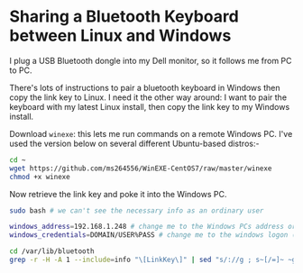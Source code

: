 # Sharing a Bluetooth Keyboard between Linux and Windows

I plug a USB Bluetooth dongle into my Dell monitor, so it follows me from PC to PC.

There's lots of instructions to pair a bluetooth keyboard in Windows then copy the link key to Linux. I need it the other way around: I want to pair the keyboard with my latest Linux install, then copy the link key to my Windows install.

Download `winexe`: this lets me run commands on a remote Windows PC. I've used the version below on several different Ubuntu-based distros:-
```bash
cd ~
wget https://github.com/ms264556/WinEXE-CentOS7/raw/master/winexe
chmod +x winexe
```

Now retrieve the link key and poke it into the Windows PC.
```bash
sudo bash # we can't see the necessary info as an ordinary user

windows_address=192.168.1.248 # change me to the Windows PCs address or hostname
windows_credentials=DOMAIN/USER%PASS # change me to the windows logon (remove DOMAIN/ if the account is local)

cd /var/lib/bluetooth
grep -r -H -A 1 --include=info "\[LinkKey\]" | sed "s/://g ; s~[/=]~ ~g ; s/.*/\L&/g ; s/-key.*/\U&/g" | awk '{getline;print $1 " /v " $2 " /t REG_BINARY /d " $4}' | xargs -I{} ~/winexe --user=$windows_credentials --system //$windows_address 'reg add HKLM\SYSTEM\CurrentControlSet\services\BTHPORT\Parameters\Keys\{} /f'
```